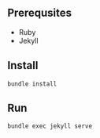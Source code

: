 ## Prerequsites
* Ruby
* Jekyll

## Install
```
bundle install
```

## Run
```
bundle exec jekyll serve
```